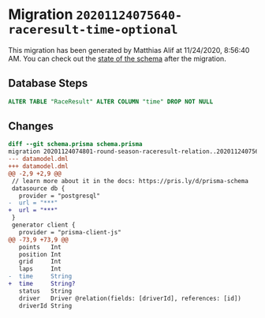 # Migration `20201124075640-raceresult-time-optional`

This migration has been generated by Matthias Alif at 11/24/2020, 8:56:40 AM.
You can check out the [state of the schema](./schema.prisma) after the migration.

## Database Steps

```sql
ALTER TABLE "RaceResult" ALTER COLUMN "time" DROP NOT NULL
```

## Changes

```diff
diff --git schema.prisma schema.prisma
migration 20201124074801-round-season-raceresult-relation..20201124075640-raceresult-time-optional
--- datamodel.dml
+++ datamodel.dml
@@ -2,9 +2,9 @@
 // learn more about it in the docs: https://pris.ly/d/prisma-schema
 datasource db {
   provider = "postgresql"
-  url = "***"
+  url = "***"
 }
 generator client {
   provider = "prisma-client-js"
@@ -73,9 +73,9 @@
   points   Int
   position Int
   grid     Int
   laps     Int
-  time     String
+  time     String?
   status   String
   driver   Driver @relation(fields: [driverId], references: [id])
   driverId String
```
